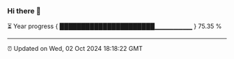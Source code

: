 ### Hi there 👋

⏳ Year progress { ██████████████████████▁▁▁▁▁▁▁▁ } 75.35 %

---

⏰ Updated on Wed, 02 Oct 2024 18:18:22 GMT
